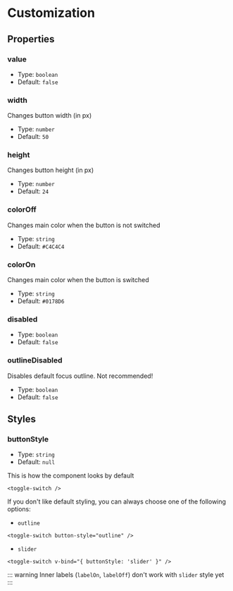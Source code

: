 # Customization

## Properties

### value

-   Type: `boolean`
-   Default: `false`

### width

Changes button width (in px)

-   Type: `number`
-   Default: `50`

### height

Changes button height (in px)

-   Type: `number`
-   Default: `24`

### colorOff

Changes main color when the button is not switched

-   Type: `string`
-   Default: `#C4C4C4`

### colorOn

Changes main color when the button is switched

-   Type: `string`
-   Default: `#0178D6`

### disabled

-   Type: `boolean`
-   Default: `false`

### outlineDisabled

Disables default focus outline. Not recommended!

-   Type: `boolean`
-   Default: `false`

## Styles

### buttonStyle

-   Type: `string`
-   Default: `null`

This is how the component looks by default

```
<toggle-switch />
```

<Basic v-bind="{ state: false }"/>

If you don't like default styling, you can always choose one of the following options:

-   `outline`

```
<toggle-switch button-style="outline" />
```

<Outline/>

-   `slider`

```
<toggle-switch v-bind="{ buttonStyle: 'slider' }" />
```

<Slider/>

::: warning
Inner labels (`labelOn`, `labelOff`) don't work with `slider` style yet
:::
